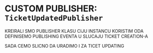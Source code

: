 # CUSTOM PUBLISHER: `TicketUpdatedPublisher`

KREIRALI SMO PUBLISHER KLASU CIJU INSTANCU KORISTIM ODA DEFINISEMO PUBLISHING EVENTA U SLUCAJU TICKET CREATION-A

SADA CEMO SLICNO DA URADIMO I ZA TICET UPDATING

